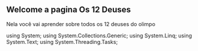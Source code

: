 ## Welcome a pagina Os 12 Deuses

Nela você vai aprender sobre todos os 12 deuses do olimpo 


using System;
using System.Collections.Generic;
using System.Linq;
using System.Text;
using System.Threading.Tasks;

